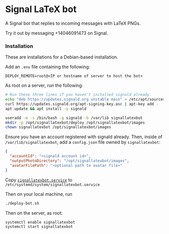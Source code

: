 # Signal LaTeX bot

A Signal bot that replies to incoming messages with LaTeX PNGs.

Try it out by messaging +14046091473 on Signal.

### Installation

These are installations for a Debian-based installation.

Add an `.env` file containing the following:

```plain
DEPLOY_REMOTE=root@<IP or hostname of server to host the bot>
```

As root on a server, run the following:

```bash
# Run these three lines if you haven't installed signald already.
echo "deb https://updates.signald.org unstable main" > /etc/apt/sources.list.d/signald.list
curl https://updates.signald.org/apt-signing-key.asc | apt-key add -
apt update && apt install -y signald

useradd -m -s /bin/bash -g signald -b /var/lib signallatexbot
mkdir -p /opt/signallatexbot/deploy /opt/signallatexbot/images
chown signallatexbot /opt/signallatexbot/images
```

Ensure you have an account registered with signald already. Then, inside of `/var/lib/signallatexbot`, add a
`config.json` file owned by `signallatexbot`:

```json
{
  "accountId": "<signald account id>",
  "outputPhotoDirectory": "/opt/signallatexbot/images",
  "avatarFilePath": "<optional path to avatar file>"
}
```

Copy [`signallatexbot.service`](./signallatexbot.service) to `/etc/systemd/system/signallatexbot.service`

Then on your local machine, run

```bash
./deploy-bot.sh
```

Then on the server, as root:

```bash
systemctl enable signallatexbot
systemctl start signallatexbot
```
